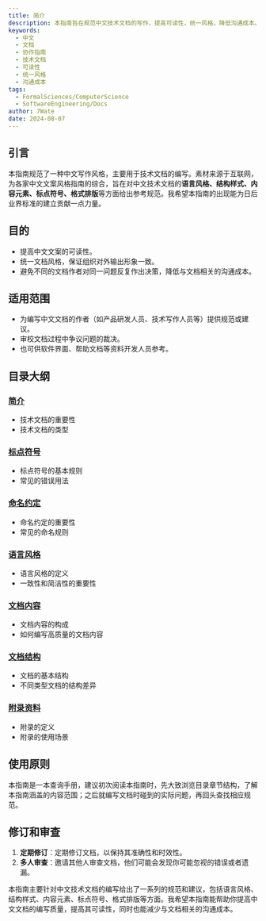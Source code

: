 ```yaml
---
title: 简介
description: 本指南旨在规范中文技术文档的写作，提高可读性，统一风格，降低沟通成本。
keywords:
  - 中文
  - 文档
  - 协作指南
  - 技术文档
  - 可读性
  - 统一风格
  - 沟通成本
tags:
  - FormalSciences/ComputerScience
  - SoftwareEngineering/Docs
author: 7Wate
date: 2024-08-07
---
```


## 引言

本指南规范了一种中文写作风格，主要用于技术文档的编写。素材来源于互联网，为各家中文文案风格指南的综合，旨在对中文技术文档的**语言风格、结构样式、内容元素、标点符号、格式排版**等方面给出参考规范。我希望本指南的出现能为日后业界标准的建立贡献一点力量。

## 目的

- 提高中文文案的可读性。
- 统一文档风格，保证组织对外输出形象一致。
- 避免不同的文档作者对同一问题反复作出决策，降低与文档相关的沟通成本。

## 适用范围

- 为编写中文文档的作者（如产品研发人员、技术写作人员等）提供规范或建议。
- 审校文档过程中争议问题的裁决。
- 也可供软件界面、帮助文档等资料开发人员参考。

## 目录大纲

### [简介](Tech/software-engineering/技术文档/1.简介.md)

- 技术文档的重要性
- 技术文档的类型

### [标点符号](Tech/software-engineering/技术文档/2.标点符号.md)

- 标点符号的基本规则
- 常见的错误用法

### [命名约定](Tech/software-engineering/技术文档/3.命名约定.md)

- 命名约定的重要性
- 常见的命名规则

### [语言风格](Tech/software-engineering/技术文档/4.语言风格.md)

- 语言风格的定义
- 一致性和简洁性的重要性

### [文档内容](Tech/software-engineering/技术文档/5.文档内容.md)

- 文档内容的构成
- 如何编写高质量的文档内容

### [文档结构](Tech/software-engineering/技术文档/6.文档结构.md)

- 文档的基本结构
- 不同类型文档的结构差异

### [附录资料](Tech/software-engineering/技术文档/7.附录资料.md)

- 附录的定义
- 附录的使用场景

## 使用原则

本指南是一本查询手册，建议初次阅读本指南时，先大致浏览目录章节结构，了解本指南涵盖的内容范围；之后就编写文档时碰到的实际问题，再回头查找相应规范。

## 修订和审查

1. **定期修订**：定期修订文档，以保持其准确性和时效性。
2. **多人审查**：邀请其他人审查文档，他们可能会发现你可能忽视的错误或者遗漏。

本指南主要针对中文技术文档的编写给出了一系列的规范和建议，包括语言风格、结构样式、内容元素、标点符号、格式排版等方面。我希望本指南能帮助你提高中文文档的编写质量，提高其可读性，同时也能减少与文档相关的沟通成本。
